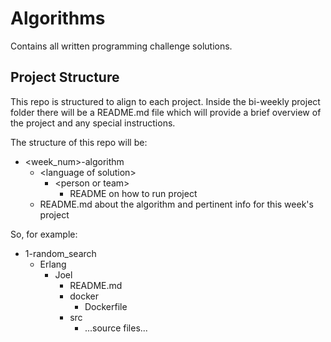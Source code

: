 # Algorithms
Contains all written programming challenge solutions. 

## Project Structure
This repo is structured to align to each project.  Inside the bi-weekly project folder
there will be a README.md file which will provide a brief overview of the project and any special
instructions.

The structure of this repo will be:
* \<week_num\>-algorithm
  * \<language of solution\>
    * \<person or team\>
      * README on how to run project
  * README.md about the algorithm and pertinent info for this week's project
  
So, for example:
* 1-random_search
  * Erlang
    * Joel
       * README.md
       * docker
         * Dockerfile
       * src
         * ...source files...
  


 
